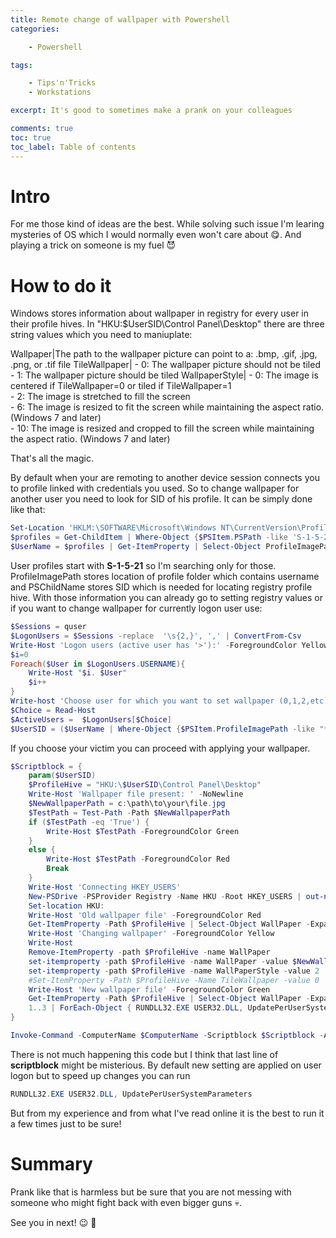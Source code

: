 ```yaml
---
title: Remote change of wallpaper with Powershell
categories:

    - Powershell

tags:

    - Tips'n'Tricks
    - Workstations

excerpt: It's good to sometimes make a prank on your colleagues

comments: true
toc: true
toc_label: Table of contents
---
```


# Intro

For me those kind of ideas are the best. While solving such issue I'm learing mysteries of OS which I would normally even won't care about 😋. And playing a trick on someone is my fuel 😈

# How to do it

Windows stores information about wallpaper in registry for every user in their profile hives. In "HKU:\$UserSID\Control Panel\Desktop" there are three string values which you need to maniuplate:

Wallpaper|The path to the wallpaper picture can point to a: .bmp, .gif, .jpg, .png, or .tif file
TileWallpaper| - 0: The wallpaper picture should not be tiled<BR> - 1: The wallpaper picture should be tiled 
WallpaperStyle| - 0:  The image is centered if TileWallpaper=0 or tiled if TileWallpaper=1 <br> - 2:  The image is stretched to fill the screen <br> - 6:  The image is resized to fit the screen while maintaining the aspect ratio. (Windows 7 and later) <br> - 10: The image is resized and cropped to fill the screen while maintaining the aspect ratio. (Windows 7 and later)

That's all the magic.

By default when your are remoting to another device session connects you to profile linked with credentials you used. So to change wallpaper for another user you need to look for SID of his profile. It can be simply done like that:

```powershell
Set-Location 'HKLM:\SOFTWARE\Microsoft\Windows NT\CurrentVersion\ProfileList'
$profiles = Get-ChildItem | Where-Object {$PSItem.PSPath -like 'S-1-5-21*'}
$UserName = $profiles | Get-ItemProperty | Select-Object ProfileImagePath,PSChildName
```

User profiles start with **S-1-5-21** so I'm searching only for those. ProfileImagePath stores location of profile folder which contains username and PSChildName stores SID which is needed for locating registry profile hive. With those information you can already go to setting registry values or if you want to change wallpaper for currently logon user use:

```powershell
$Sessions = quser
$LogonUsers = $Sessions -replace  '\s{2,}', ',' | ConvertFrom-Csv
Write-Host 'Logon users (active user has '>'):' -ForegroundColor Yellow
$i=0
Foreach($User in $LogonUsers.USERNAME){
    Write-Host "$i. $User"
    $i++
}
Write-host 'Choose user for which you want to set wallpaper (0,1,2,etc):' -NoNewline
$Choice = Read-Host 
$ActiveUsers =  $LogonUsers[$Choice]
$UserSID = ($UserName | Where-Object {$PSItem.ProfileImagePath -like "*$($ActiveUsers.USERNAME.Replace('>',''))"}).PSChildName
```

If you choose your victim you can proceed with applying your wallpaper.

```powershell
$Scriptblock = {
    param($UserSID)
    $ProfileHive = "HKU:\$UserSID\Control Panel\Desktop"
    Write-Host 'Wallpaper file present: ' -NoNewline
    $NewWallpaperPath = c:\path\to\your\file.jpg
    $TestPath = Test-Path -Path $NewWallpaperPath 
    if ($TestPath -eq 'True') {
        Write-Host $TestPath -ForegroundColor Green
    }
    else {
        Write-Host $TestPath -ForegroundColor Red
        Break
    }
    Write-Host 'Connecting HKEY_USERS'
    New-PSDrive -PSProvider Registry -Name HKU -Root HKEY_USERS | out-null
    Set-location HKU:
    Write-Host 'Old wallpaper file' -ForegroundColor Red
    Get-ItemProperty -Path $ProfileHive | Select-Object WallPaper -ExpandProperty $Value | Out-Default
    Write-Host 'Changing wallpaper' -ForegroundColor Yellow
    Write-Host
    Remove-ItemProperty -path $ProfileHive -name WallPaper 
    set-itemproperty -path $ProfileHive -name WallPaper -value $NewWallpaperPath
    set-itemproperty -path $ProfileHive -name WallPaperStyle -value 2
    #Set-ItemProperty -Path $ProfileHive -Name TileWallpaper -value 0
    Write-Host 'New wallpaper file' -ForegroundColor Green
    Get-ItemProperty -Path $ProfileHive | Select-Object WallPaper -ExpandProperty $Value | Out-Default
    1..3 | ForEach-Object { RUNDLL32.EXE USER32.DLL, UpdatePerUserSystemParameters }
}

Invoke-Command -ComputerName $ComputerName -Scriptblock $Scriptblock -ArgumentList $UserSID
```
There is not much happening this code but I think that last line of **scriptblock** might be misterious. By default new setting are applied on user logon but to speed up changes you can run

```powershell
RUNDLL32.EXE USER32.DLL, UpdatePerUserSystemParameters
```

But from my experience and from what I've read online it is the best to run it a few times just to be sure!

# Summary

Prank like that is harmless but be sure that you are not messing with someone who might fight back with even bigger guns 💀. 

See you in next! 😉 🧠
